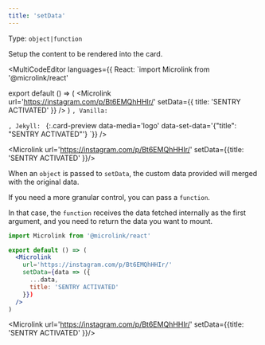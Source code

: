 ```yaml
---
title: 'setData'
--- 
```


Type: `object|function`

Setup the content to be rendered into the card.

<MultiCodeEditor languages={{
  React: `import Microlink from '@microlink/react' 
  
export default () => (
  <Microlink
    url='https://instagram.com/p/Bt6EMQhHHIr/'
    setData={{
      title: 'SENTRY ACTIVATED'
    }}
  />
)
`, Vanilla: `
<script>
  document.addEventListener('DOMContentLoaded', function (event) {
    microlink('a', { setData: { title: 'SENTRY ACTIVATED' } })
  })
</script>
`, Jekyll: `
[](https://microlink.io){:.card-preview data-media='logo' data-set-data='{"title": "SENTRY ACTIVATED"'}
`}} 
/>

<Figcaption children='The data provided will be merged with the original data extracted.' />

<Microlink url='https://instagram.com/p/Bt6EMQhHHIr/' setData={{title: 'SENTRY ACTIVATED' }}/>

When an `object` is passed to `setData`, the custom data provided will merged with the original data.

If you need a more granular control, you can pass a `function`.

In that case, the `function` receives the data fetched internally as the first argument, and you need to return the data you want to mount.

```jsx
import Microlink from '@microlink/react'

export default () => (
  <Microlink
    url='https://instagram.com/p/Bt6EMQhHHIr/'
    setData={data => ({
      ...data,
      title: 'SENTRY ACTIVATED'
    }})
  />
)
```

<Figcaption children='Skip internal fetch providing a function as setData.' />

<Microlink url='https://instagram.com/p/Bt6EMQhHHIr/' setData={{title: 'SENTRY ACTIVATED' }}/>
